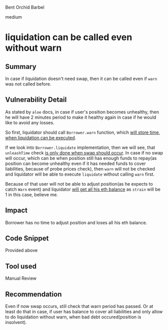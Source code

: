 Bent Orchid Barbel

medium

# liquidation can be called even without warn
## Summary
In case if liquidation doesn't need swap, then it can be called even if `warn` was not called before.
## Vulnerability Detail
As stated by `aloe` docs, in case if user's position becomes unhealthy, then he will have 2 minutes period to make it healthy again in case if he would like to avoid any losses.

So first, liquidator should call `Borrower.warn` function, which [will store time, when liquidation can be executed](https://github.com/sherlock-audit/2023-10-aloe/blob/main/aloe-ii/core/src/Borrower.sol#L171).

If we look into `Borrower.liquidate` implementation, then we will see, that `unleashTime` check [is only done when swap should occur](https://github.com/sherlock-audit/2023-10-aloe/blob/main/aloe-ii/core/src/Borrower.sol#L254). In case if no swap will occur, which can be when position still has enough funds to repay(as position can become unhealthy even if it has needed funds to cover liabilities, because of probe prices check), then `warn` will not be checked and liquidator will be able to execute `liquidate` without calling `warn` first. 

Because of that user will not be able to adjust position(as he expects to catch `Warn` event) and liquidator [will get all his eth balance](https://github.com/sherlock-audit/2023-10-aloe/blob/main/aloe-ii/core/src/Borrower.sol#L283) as `strain` will be 1 in this case, believe me.
## Impact
Borrower has no time to adjust position and loses all his eth balance.
## Code Snippet
Provided above
## Tool used

Manual Review

## Recommendation
Even if now swap occurs, still check that warn period has passed. Or at least do that in case, if user has balance to cover all liabilities and only allow to do liquidation without warn, when bad debt occured(position is insolvent).